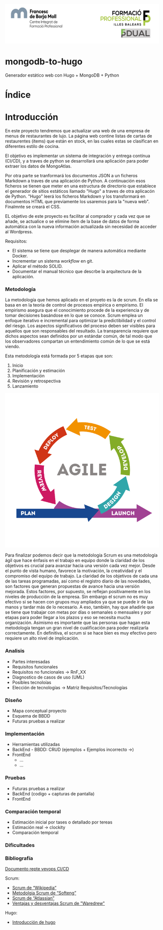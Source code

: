 ![](assets/Cabecera_Logo.png)

# mongodb-to-hugo
Generador estático web con Hugo + MongoDB + Python

# Índice
<!-- Poner índice -->
# Introducción

En este proyecto tendremos que actualizar una web de una empresa de menus de restaurantes de lujo. La página web contine listas de cartas de restaurentes (ítems) que están en stock, en las cuales estas se clasifican en diferentes estilo de cocina.

El objetivo es implementar un sistema de integración y entrega contínua (CI/CD), y a traves de python se desarrollará una aplicación para poder extraer los datos de MongoAtlas.

Por otra parte se tranformará los documentos JSON a un ficheros Markdown a traves de una aplicación de Python. A continuación esos ficheros se tienen que meter en una estructura de directorio que establece el generador de sitios estáticos llamado "Hugo" a traves de otra aplicacón de Python. "Hugo" leerá los ficheros Markdown y los transformará en documentos HTML que previamente los usaremos para la "nueva web". Finalmnte se creará el CSS.

EL objetivo de este proyecto es facilitar al comprador y cada vez que se añade, se actualice o se elimine ítem de la base de datos de forma automática con la nueva información actualizada sin necesidad de acceder al Wordpress.

Requisitos: 
- El sistema se tiene que desplegar de manera automática mediante Docker.
- Incrementar un sistema _workflow_ en git.
- Aplicar el método SOLID.
- Documentar el manual técnico que descrbe la arquitectura de la aplicación.

### Metodología


La metodología que hemos aplicado en el proyeto es la de scrum. En ella se basa en en la teoría de control de procesos empírica o empirismo. El empirismo asegura que el conocimiento procede de la experiencia y de tomar decisiones basándose en lo que se conoce. Scrum emplea un enfoque iterativo e incremental para optimizar la predictibilidad y el control del riesgo. Los aspectos significativos del proceso deben ser visibles para aquellos que son responsables del resultado. La transparencia requiere que dichos aspectos sean definidos por un estándar común, de tal modo que los observadores compartan un entendimiento común de lo que se está viendo.

Esta metodología está formada por 5 etapas que son:
1. Inicio
2. Planificación y estimación
3. Implementación
4. Revisión y retrospectiva
5. Lanzamiento

![](docs/assets/principios_Metodologia_Scrum.png)

Para finalizar podemos decir que la metodología Scrum es una metodología ágil que hace énfasis en el trabajo en equipo donde la claridad de los objetivos es crucial para avanzar hacia una versión cada vez mejor. Desde el punto de vista humano, favorece la motivación, la creatividad y el compromiso del equipo de trabajo. La claridad de los objetivos de cada una de las tareas programadas, así como el registro diario de las novedades, son factores que generan propuestas de avance hacia una versión mejorada. Estos factores, por supuesto, se reflejan positivamente en los niveles de producción de la empresa. Sin embargo el scrum no es muy efectivo si se hacen con grupos muy ampliados ya que se puede ir de las manos y tardar más de lo necesario. A eso, también, hay que añadirle que se tiene que trabajar con metas por días o semanales o mensuales y por etapas para poder llegar a los plazos y eso se necesita mucha organización. Asimismo es importante que las personas que hagan esta metodología tengan un gran nivel de cualificación para poder realizarla correctamente. En definitiva, el scrum si se hace bien es muy efectivo pero requiere un alto nivel de implicación.

### Analisis
- Partes interesadas
- Requisitos funcionales
- Requisitos no funcionales -> RnF_XX
- Diagnostico de casos de uso (UML)
- Posibles tecnoloías 
- Elección de tecnologías -> Matriz Requisitos/Tecnologías

### Diseño
- Mapa conceptual proyecto
- Esquema de BBDD
- Futuras pruebas a realizar

### Implementación 
- Herramientas utilizadas
- BackEnd
      - BBDD: CRUD (ejemplos + Ejemplos incorrecto ->)
- FrontEnd
  - ... 
  - ...

### Pruebas
- Futuras pruebas a realizar
- BackEnd (codigo + capturas de pantalla)
- FrontEnd

### Comparación temporal 
- Estimación inicial por tases o detallado por tereas
- Estimación real -> clockity
- Comparación temporal

### Dificultades 

### Bibliografía

[Documento repte vevops CI/CD](https://docs.google.com/document/d/1qA-qOmxmJfzvVzHCmmv_wPQ2p5U8GA0Xu0w9rMpxbSM/edit?usp=sharing)

Scrum:

- [Scrum de “Wikipedia”](https://es.wikipedia.org/wiki/Scrum_(desarrollo_de_software))
- [Metodolgia Scrum de “Softeng”](https://www.softeng.es/ca-es/empresa/metodologies-de-treball/metodologia-scrum.html)
- [Scrum de “Atlassian”](https://www.atlassian.com/es/agile/scrum)
- [Ventajas y desventajas Scrum de "Waredrew"](https://blog.wearedrew.co/ventajas-y-desventajas-de-la-metodologia-scrum)


Hugo:

- [Introducción de hugo](https://gohugo.io/getting-started/quick-start/)